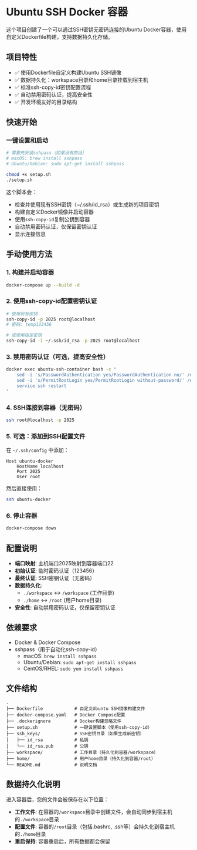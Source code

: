 # Ubuntu SSH Docker 容器

这个项目创建了一个可以通过SSH密钥无密码连接的Ubuntu Docker容器，使用自定义Dockerfile构建，支持数据持久化存储。

## 项目特性

- ✅ 使用Dockerfile自定义构建Ubuntu SSH镜像
- ✅ 数据持久化：workspace目录和home目录挂载到宿主机
- ✅ 标准ssh-copy-id密钥配置流程
- ✅ 自动禁用密码认证，提高安全性
- ✅ 开发环境友好的目录结构

## 快速开始

### 一键设置和启动
```bash
# 需要先安装sshpass（如果没有的话）
# macOS: brew install sshpass
# Ubuntu/Debian: sudo apt-get install sshpass

chmod +x setup.sh
./setup.sh
```

这个脚本会：
- 检查并使用现有SSH密钥（~/.ssh/id_rsa）或生成新的项目密钥
- 构建自定义Docker镜像并启动容器
- 使用`ssh-copy-id`复制公钥到容器
- 自动禁用密码认证，仅保留密钥认证
- 显示连接信息

## 手动使用方法

### 1. 构建并启动容器
```bash
docker-compose up --build -d
```

### 2. 使用ssh-copy-id配置密钥认证
```bash
# 使用现有密钥
ssh-copy-id -p 2025 root@localhost
# 密码: temp123456

# 或使用指定密钥
ssh-copy-id -i ~/.ssh/id_rsa -p 2025 root@localhost
```

### 3. 禁用密码认证（可选，提高安全性）
```bash
docker exec ubuntu-ssh-container bash -c "
    sed -i 's/PasswordAuthentication yes/PasswordAuthentication no/' /etc/ssh/sshd_config &&
    sed -i 's/PermitRootLogin yes/PermitRootLogin without-password/' /etc/ssh/sshd_config &&
    service ssh restart
"
```

### 4. SSH连接到容器（无密码）
```bash
ssh root@localhost -p 2025
```

### 5. 可选：添加到SSH配置文件
在 `~/.ssh/config` 中添加：
```
Host ubuntu-docker
    HostName localhost
    Port 2025
    User root
```

然后直接使用：
```bash
ssh ubuntu-docker
```

### 6. 停止容器
```bash
docker-compose down
```

## 配置说明

- **端口映射**: 主机端口2025映射到容器端口22
- **初始认证**: 临时密码认证（123456）
- **最终认证**: SSH密钥认证（无密码）
- **数据持久化**: 
  - `./workspace` ↔ `/workspace` (工作目录)
  - `./home` ↔ `/root` (用户home目录)
- **安全性**: 自动禁用密码认证，仅保留密钥认证

## 依赖要求

- Docker & Docker Compose
- sshpass（用于自动化ssh-copy-id）
  - macOS: `brew install sshpass`
  - Ubuntu/Debian: `sudo apt-get install sshpass`
  - CentOS/RHEL: `sudo yum install sshpass`

## 文件结构
```
.
├── Dockerfile            # 自定义Ubuntu SSH镜像构建文件
├── docker-compose.yaml   # Docker Compose配置
├── .dockerignore         # Docker构建忽略文件
├── setup.sh              # 一键设置脚本（使用ssh-copy-id）
├── ssh_keys/             # SSH密钥目录（如果生成新密钥）
│   ├── id_rsa            # 私钥
│   └── id_rsa.pub        # 公钥
├── workspace/            # 工作目录（持久化到容器/workspace）
├── home/                 # 用户home目录（持久化到容器/root）
└── README.md             # 说明文档
```

## 数据持久化说明

进入容器后，您的文件会被保存在以下位置：

- **工作文件**: 在容器的`/workspace`目录中创建文件，会自动同步到宿主机的`./workspace`目录
- **配置文件**: 容器的`/root`目录（包括.bashrc, .ssh等）会持久化到宿主机的`./home`目录
- **重启保持**: 容器重启后，所有数据都会保留 